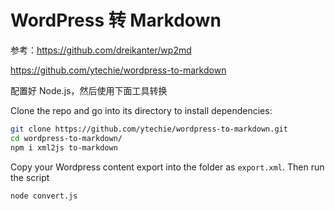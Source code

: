 # WordPress 转 Markdown

参考：<https://github.com/dreikanter/wp2md>

<https://github.com/ytechie/wordpress-to-markdown>

配置好 Node.js，然后使用下面工具转换

Clone the repo and go into its directory to install dependencies:

```sh
git clone https://github.com/ytechie/wordpress-to-markdown.git
cd wordpress-to-markdown/
npm i xml2js to-markdown
```

Copy your Wordpress content export into the folder as `export.xml`. Then run the script

```sh
node convert.js
```
